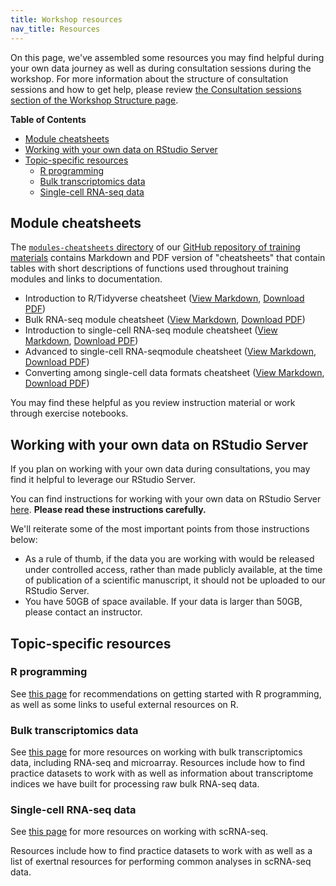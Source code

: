 ```yaml
---
title: Workshop resources
nav_title: Resources
---
```


On this page, we've assembled some resources you may find helpful during your own data journey as well as during consultation sessions during the workshop. For more information about the structure of consultation sessions and how to get help, please review [the Consultation sessions section of the Workshop Structure page](workshop-structure.md#consultation-sessions).

<!-- START doctoc generated TOC please keep comment here to allow auto update -->
<!-- DON'T EDIT THIS SECTION, INSTEAD RE-RUN doctoc TO UPDATE -->
**Table of Contents**

- [Module cheatsheets](#module-cheatsheets)
- [Working with your own data on RStudio Server](#working-with-your-own-data-on-rstudio-server)
- [Topic-specific resources](#topic-specific-resources)
  - [R programming](#r-programming)
  - [Bulk transcriptomics data](#bulk-transcriptomics-data)
  - [Single-cell RNA-seq data](#single-cell-rna-seq-data)

<!-- END doctoc generated TOC please keep comment here to allow auto update -->

## Module cheatsheets

The [`modules-cheatsheets` directory](https://github.com/AlexsLemonade/training-modules/tree/{{site.release_tag}}/module-cheatsheets) of our [GitHub repository of training materials](https://github.com/AlexsLemonade/training-modules) contains Markdown and PDF version of "cheatsheets" that contain tables with short descriptions of functions used throughout training modules and links to documentation.

* Introduction to R/Tidyverse cheatsheet ([View Markdown](https://github.com/AlexsLemonade/training-modules/blob/{{site.release_tag}}/module-cheatsheets/intro-to-R-tidyverse-cheatsheet.md), [Download PDF](https://github.com/AlexsLemonade/training-modules/raw/{{site.release_tag}}/module-cheatsheets/intro-to-R-tidyverse-cheatsheet.pdf))
* Bulk RNA-seq module cheatsheet ([View Markdown](https://github.com/AlexsLemonade/training-modules/blob/{{site.release_tag}}/module-cheatsheets/RNA-seq-cheatsheet.md), [Download PDF](https://github.com/AlexsLemonade/training-modules/raw/{{site.release_tag}}/module-cheatsheets/RNA-seq-cheatsheet.pdf))
* Introduction to single-cell RNA-seq module cheatsheet ([View Markdown](https://github.com/AlexsLemonade/training-modules/blob/{{site.release_tag}}/module-cheatsheets/scRNA-seq-cheatsheet.md), [Download PDF](https://github.com/AlexsLemonade/training-modules/raw/{{site.release_tag}}/module-cheatsheets/scRNA-seq-cheatsheet.pdf))
* Advanced to single-cell RNA-seqmodule cheatsheet ([View Markdown](https://github.com/AlexsLemonade/training-modules/blob/{{site.release_tag}}/module-cheatsheets/scRNA-seq-advanced-cheatsheet.md), [Download PDF](https://github.com/AlexsLemonade/training-modules/raw/{{site.release_tag}}/module-cheatsheets/scRNA-seq-advanced-cheatsheet.pdf))
* Converting among single-cell data formats cheatsheet ([View Markdown](https://github.com/AlexsLemonade/training-modules/blob/{{site.release_tag}}/module-cheatsheets/sce-conversion-cheatsheet.md), [Download PDF](https://github.com/AlexsLemonade/training-modules/raw/{{site.release_tag}}/module-cheatsheets/sce-conversion-cheatsheet.pdf))

You may find these helpful as you review instruction material or work through exercise notebooks.

## Working with your own data on RStudio Server

If you plan on working with your own data during consultations, you may find it helpful to leverage our RStudio Server.

You can find instructions for working with your own data on RStudio Server [here](working-with-your-own-data.md#working-with-your-own-data). **Please read these instructions carefully.**

We'll reiterate some of the most important points from those instructions below:

* As a rule of thumb, if the data you are working with would be released under controlled access, rather than made publicly available, at the time of publication of a scientific manuscript, it should not be uploaded to our RStudio Server.
* You have 50GB of space available.
If your data is larger than 50GB, please contact an instructor.

## Topic-specific resources

### R programming

See [this page](../additional-resources/R-resources.md) for recommendations on getting started with R programming, as well as some links to useful external resources on R.
### Bulk transcriptomics data

See [this page](../additional-resources/bulk-resources.md) for more resources on working with bulk transcriptomics data, including RNA-seq and microarray.
Resources include how to find practice datasets to work with as well as information about transcriptome indices we have built for processing raw bulk RNA-seq data.

### Single-cell RNA-seq data

See [this page](../additional-resources/single-cell-resources.md) for more resources on working with scRNA-seq.

Resources include how to find practice datasets to work with as well as a list of exertnal resources for performing common analyses in scRNA-seq data.
